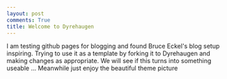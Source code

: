 ```yaml
---
layout: post
comments: True
title: Welcome to Dyrehaugen
---
```

I am testing github pages for blogging and found Bruce Eckel's blog setup inspiring. 
Trying to use it as a template by forking it to Dyrehaugen and making changes as appropriate. 
We will see if this turns into something useable ... 
Meanwhile just enjoy the beautiful theme picture
